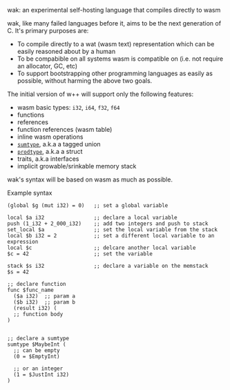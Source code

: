 wak: an experimental self-hosting language that compiles directly to wasm

wak, like many failed languages before it, aims to be the next generation of C.
It's primary purposes are:

- To compile directly to a wat (wasm text) representation which can be easily
  reasoned about by a human
- To be compabible on all systems wasm is compatible on (i.e. not require an
  allocator, GC, etc)
- To support bootstrapping other programming languages as easily as possible,
  without harming the above two goals.

The initial version of w++ will support only the following features:
- wasm basic types: `i32`, `i64`, `f32`, `f64`
- functions
- references
- function references (wasm table)
- inline wasm operations
- [`sumtype`](https://en.wikipedia.org/wiki/Tagged_union), a.k.a a tagged union
- [`prodtype`](https://en.wikipedia.org/wiki/Product_type), a.k.a a struct
- traits, a.k.a interfaces
- implicit growable/srinkable memory stack

wak's syntax will be based on wasm as much as possible.

Example syntax
```
(global $g (mut i32) = 0)   ;; set a global variable

local $a i32                ;; declare a local variable
push (1_i32 + 2_000_i32)    ;; add two integers and push to stack
set_local $a                ;; set the local variable from the stack
local $b i32 = 2            ;; set a different local variable to an expression
local $c                    ;; delcare another local variable
$c = 42                     ;; set the variable

stack $s i32                ;; declare a variable on the memstack
$s = 42

;; declare function
func $func_name 
  ($a i32)  ;; param a
  ($b i32)  ;; param b
  (result i32) (
  ;; function body
)


;; declare a sumtype
sumtype $MaybeInt (
  ;; can be empty
  (0 = $EmptyInt)

  ;; or an integer
  (1 = $JustInt i32)
)
```

